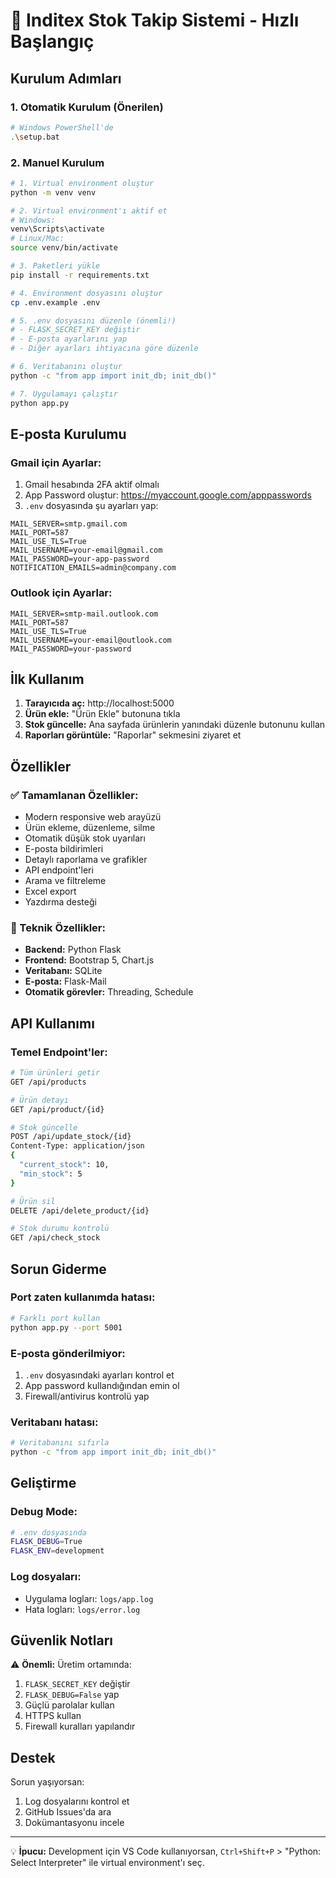 # 🚀 Inditex Stok Takip Sistemi - Hızlı Başlangıç

## Kurulum Adımları

### 1. Otomatik Kurulum (Önerilen)
```bash
# Windows PowerShell'de
.\setup.bat
```

### 2. Manuel Kurulum

```bash
# 1. Virtual environment oluştur
python -m venv venv

# 2. Virtual environment'ı aktif et
# Windows:
venv\Scripts\activate
# Linux/Mac:
source venv/bin/activate

# 3. Paketleri yükle
pip install -r requirements.txt

# 4. Environment dosyasını oluştur
cp .env.example .env

# 5. .env dosyasını düzenle (önemli!)
# - FLASK_SECRET_KEY değiştir
# - E-posta ayarlarını yap
# - Diğer ayarları ihtiyacına göre düzenle

# 6. Veritabanını oluştur
python -c "from app import init_db; init_db()"

# 7. Uygulamayı çalıştır
python app.py
```

## E-posta Kurulumu

### Gmail için Ayarlar:
1. Gmail hesabında 2FA aktif olmalı
2. App Password oluştur: https://myaccount.google.com/apppasswords
3. `.env` dosyasında şu ayarları yap:
```
MAIL_SERVER=smtp.gmail.com
MAIL_PORT=587
MAIL_USE_TLS=True
MAIL_USERNAME=your-email@gmail.com
MAIL_PASSWORD=your-app-password
NOTIFICATION_EMAILS=admin@company.com
```

### Outlook için Ayarlar:
```
MAIL_SERVER=smtp-mail.outlook.com
MAIL_PORT=587
MAIL_USE_TLS=True
MAIL_USERNAME=your-email@outlook.com
MAIL_PASSWORD=your-password
```

## İlk Kullanım

1. **Tarayıcıda aç:** http://localhost:5000
2. **Ürün ekle:** "Ürün Ekle" butonuna tıkla
3. **Stok güncelle:** Ana sayfada ürünlerin yanındaki düzenle butonunu kullan
4. **Raporları görüntüle:** "Raporlar" sekmesini ziyaret et

## Özellikler

### ✅ Tamamlanan Özellikler:
- Modern responsive web arayüzü
- Ürün ekleme, düzenleme, silme
- Otomatik düşük stok uyarıları
- E-posta bildirimleri
- Detaylı raporlama ve grafikler
- API endpoint'leri
- Arama ve filtreleme
- Excel export
- Yazdırma desteği

### 🔧 Teknik Özellikler:
- **Backend:** Python Flask
- **Frontend:** Bootstrap 5, Chart.js
- **Veritabanı:** SQLite
- **E-posta:** Flask-Mail
- **Otomatik görevler:** Threading, Schedule

## API Kullanımı

### Temel Endpoint'ler:
```bash
# Tüm ürünleri getir
GET /api/products

# Ürün detayı
GET /api/product/{id}

# Stok güncelle
POST /api/update_stock/{id}
Content-Type: application/json
{
  "current_stock": 10,
  "min_stock": 5
}

# Ürün sil
DELETE /api/delete_product/{id}

# Stok durumu kontrolü
GET /api/check_stock
```

## Sorun Giderme

### Port zaten kullanımda hatası:
```bash
# Farklı port kullan
python app.py --port 5001
```

### E-posta gönderilmiyor:
1. `.env` dosyasındaki ayarları kontrol et
2. App password kullandığından emin ol
3. Firewall/antivirus kontrolü yap

### Veritabanı hatası:
```bash
# Veritabanını sıfırla
python -c "from app import init_db; init_db()"
```

## Geliştirme

### Debug Mode:
```bash
# .env dosyasında
FLASK_DEBUG=True
FLASK_ENV=development
```

### Log dosyaları:
- Uygulama logları: `logs/app.log`
- Hata logları: `logs/error.log`

## Güvenlik Notları

⚠️ **Önemli:** Üretim ortamında:
1. `FLASK_SECRET_KEY` değiştir
2. `FLASK_DEBUG=False` yap
3. Güçlü parolalar kullan
4. HTTPS kullan
5. Firewall kuralları yapılandır

## Destek

Sorun yaşıyorsan:
1. Log dosyalarını kontrol et
2. GitHub Issues'da ara
3. Dokümantasyonu incele

---
💡 **İpucu:** Development için VS Code kullanıyorsan, `Ctrl+Shift+P` > "Python: Select Interpreter" ile virtual environment'ı seç.
